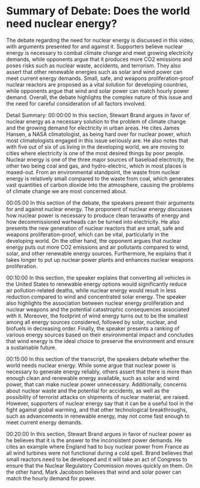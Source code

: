 # Summary of Debate: Does the world need nuclear energy?

The debate regarding the need for nuclear energy is discussed in this video, with arguments presented for and against it. Supporters believe nuclear energy is necessary to combat climate change and meet growing electricity demands, while opponents argue that it produces more CO2 emissions and poses risks such as nuclear waste, accidents, and terrorism. They also assert that other renewable energies such as solar and wind power can meet current energy demands. Small, safe, and weapons proliferation-proof nuclear reactors are proposed as a vital solution for developing countries, while opponents argue that wind and solar power can match hourly power demand. Overall, the debate highlights the complex nature of this issue and the need for careful consideration of all factors involved.

Detail Summary: 
00:00:00
In this section, Stewart Brand argues in favor of nuclear energy as a necessary solution to the problem of climate change and the growing demand for electricity in urban areas. He cites James Hansen, a NASA climatologist, as being hard over for nuclear power, which most climatologists engaged in this issue seriously are. He also notes that with five out of six of us living in the developing world, we are moving to cities where electricity is one of the most desired things by poor people. Nuclear energy is one of the three major sources of baseload electricity, the other two being coal and gas, and hydro-electric, which in most places is maxed-out. From an environmental standpoint, the waste from nuclear energy is relatively small compared to the waste from coal, which generates vast quantities of carbon dioxide into the atmosphere, causing the problems of climate change we are most concerned about.

00:05:00
In this section of the debate, the speakers present their arguments for and against nuclear energy. The proponent of nuclear energy discusses how nuclear power is necessary to produce clean terawatts of energy and how decommissioned warheads can be turned into electricity. He also presents the new generation of nuclear reactors that are small, safe and weapons proliferation-proof, which can be vital, particularly in the developing world. On the other hand, the opponent argues that nuclear energy puts out more CO2 emissions and air pollutants compared to wind, solar, and other renewable energy sources. Furthermore, he explains that it takes longer to put up nuclear power plants and enhances nuclear weapons proliferation.

00:10:00
In this section, the speaker explains that converting all vehicles in the United States to renewable energy options would significantly reduce air pollution-related deaths, while nuclear energy would result in less reduction compared to wind and concentrated solar energy. The speaker also highlights the association between nuclear energy proliferation and nuclear weapons and the potential catastrophic consequences associated with it. Moreover, the footprint of wind energy turns out to be the smallest among all energy sources considered, followed by solar, nuclear, and biofuels in decreasing order. Finally, the speaker presents a ranking of various energy sources based on their environmental impact and concludes that wind energy is the ideal choice to preserve the environment and ensure a sustainable future.

00:15:00
In this section of the transcript, the speakers debate whether the world needs nuclear energy. While some argue that nuclear power is necessary to generate energy reliably, others assert that there is more than enough clean and renewable energy available, such as solar and wind power, that can make nuclear power unnecessary. Additionally, concerns about nuclear waste and the potential for accidents, as well as the possibility of terrorist attacks on shipments of nuclear material, are raised. However, supporters of nuclear energy say that it can be a useful tool in the fight against global warming, and that other technological breakthroughs, such as advancements in renewable energy, may not come fast enough to meet current energy demands.

00:20:00
In this section, Stewart Brand argues in favor of nuclear power as he believes that it is the answer to the inconsistent power demands. He cites an example where England had to buy nuclear power from France as all wind turbines were not functional during a cold spell. Brand believes that small reactors need to be developed and it will take an act of Congress to ensure that the Nuclear Regulatory Commission moves quickly on them. On the other hand, Mark Jacobson believes that wind and solar power can match the hourly demand for power.

